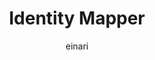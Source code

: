 ---
title: Identity Mapper
description: The home of the Dolittle Identity Mapper TimeSeries Module
keywords: TimeSeries, Identity Mapper
author: einari
weight: 1
---